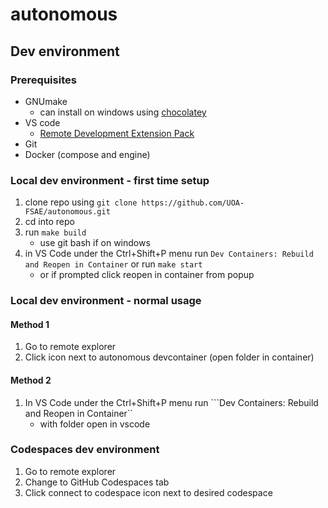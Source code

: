 # autonomous

## Dev environment
### Prerequisites
- GNUmake
  - can install on windows using [chocolatey](https://chocolatey.org/install#generic)
- VS code
  - [Remote Development Extension Pack](https://vscode.dev/github/UOA-FSAE/autonomous/blob/c73088e44093aeaae48ef29d6cef836453db4acfcode-remote-extensionpack\extension) 
- Git
- Docker (compose and engine)

### Local dev environment - first time setup
1. clone repo using ```git clone https://github.com/UOA-FSAE/autonomous.git```
2. cd into repo
3. run ```make build```
   - use git bash if on windows
4. in VS Code under the Ctrl+Shift+P menu run ```Dev Containers: Rebuild and Reopen in Container``` or run ```make start```
   - or if prompted click reopen in container from popup

### Local dev environment - normal usage
#### Method 1
1. Go to remote explorer
2. Click icon next to autonomous devcontainer (open folder in container)

#### Method 2
1. In VS Code under the Ctrl+Shift+P menu run ```Dev Containers: Rebuild and Reopen in Container``
   - with folder open in vscode

### Codespaces dev environment
1. Go to remote explorer
2. Change to GitHub Codespaces tab
3. Click connect to codespace icon next to desired codespace